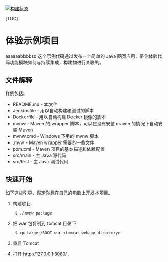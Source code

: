 [![构建状态](/badges/jcoco/build.svg)](/p/jcoco/d/jcoco/ci/job)

[TOC]

# 体验示例项目
aaaaaabbbbsd
这个示例代码通过发布一个简单的 Java 网页应用，带你体验代码功能模块如何与持续集成，构建物进行关联的。

文件解释
-----------

样例包括:

* README.md - 本文件
* Jenkinsfile - 用以自动构建和测试的脚本
* Dockerfile - 用以自动构建 Docker 镜像的脚本
* mvnw - Maven 的 wrapper 脚本，可以在没有安装 maven 的情况下自动安装 Maven
* mvnw.cmd - Windows 下用的 mvnw 脚本
* .mvw - Maven wrapper 需要的一些文件
* pom.xml - Maven 项目的基本描述和依赖配置
* src/main - 主 Java 源代码
* src/test - 主 Java 测试代码

快速开始
---------------

如下这些引导，假定你想在自己的电脑上开发本项目。

1. 构建项目.

        $ ./mvnw package

2. 把 war 包复制到 tomcat 目录下.

        $ cp target/ROOT.war <tomcat webapp directory>

4. 重启 Tomcat

5. 打开 http://127.0.0.1:8080/ .
